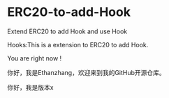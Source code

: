 # ERC20-to-add-Hook
Extend ERC20 to add Hook and use Hook

Hooks:This is a extension to ERC20 to add Hook.

You are right now !


你好，我是Ethanzhang，欢迎来到我的GitHub开源仓库。

你好，我是版本x
